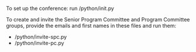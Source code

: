To set up the conference: run /python/init.py

To create and invite the Senior Program Committee and Program Committee groups, provide the emails and first names in these files and run them:
- /python/invite-spc.py
- /python/invite-pc.py
